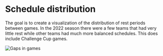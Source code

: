 # Schedule distribution

The goal is to create a visualization of the distribution of rest periods
between games. In the 2022 season there were a few teams that had very
little rest while other teams had much more balanced schedules. This does
include Challenge Cup games.

![Gaps in games](gaps.png)